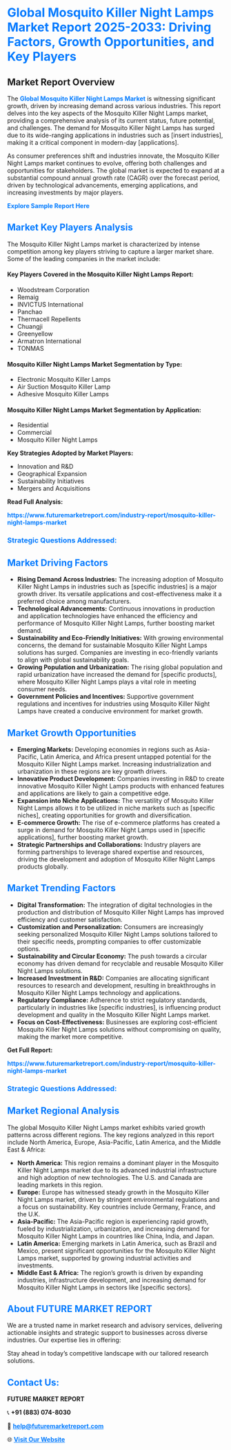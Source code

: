 <h1 style="color: #007BFF;">Global Mosquito Killer Night Lamps Market Report 2025-2033: Driving Factors, Growth Opportunities, and Key Players</h1>

<section id="overview">
<h2>Market Report Overview</h2>
<p>The <a href="https://www.futuremarketreport.com/industry-report/mosquito-killer-night-lamps-market" style="color: #007BFF; text-decoration: none;"><strong>Global Mosquito Killer Night Lamps Market</strong></a> is witnessing significant growth, driven by increasing demand across various industries. This report delves into the key aspects of the Mosquito Killer Night Lamps market, providing a comprehensive analysis of its current status, future potential, and challenges. The demand for Mosquito Killer Night Lamps has surged due to its wide-ranging applications in industries such as [insert industries], making it a critical component in modern-day [applications].</p>
<p>As consumer preferences shift and industries innovate, the Mosquito Killer Night Lamps market continues to evolve, offering both challenges and opportunities for stakeholders. The global market is expected to expand at a substantial compound annual growth rate (CAGR) over the forecast period, driven by technological advancements, emerging applications, and increasing investments by major players.</p>
</section>

<section id="overview">
<p><a href="https://www.futuremarketreport.com/request-sample/reportId=124428" style="color: #007BFF; text-decoration: none;"><strong>Explore Sample Report Here</strong></a></p>
</section>

<section id="key-players">
<h2 style="color: #007BFF;">Market Key Players Analysis</h2>
<p>The Mosquito Killer Night Lamps market is characterized by intense competition among key players striving to capture a larger market share. Some of the leading companies in the market include:</p>
<h4>Key Players Covered in the Mosquito Killer Night Lamps Report:</h4>
<ul><li>Woodstream Corporation</li><li>Remaig</li><li>INVICTUS International</li><li>Panchao</li><li>Thermacell Repellents</li><li>Chuangji</li><li>Greenyellow</li><li>Armatron International</li><li>TONMAS</li></ul>
<h4>Mosquito Killer Night Lamps Market Segmentation by Type:</h4>
<ul><li>Electronic Mosquito Killer Lamps</li><li>Air Suction Mosquito Killer Lamp</li><li>Adhesive Mosquito Killer Lamps</li></ul>

<h4>Mosquito Killer Night Lamps Market Segmentation by Application:</h4>
<ul><li>Residential</li><li>Commercial</li><li>Mosquito Killer Night Lamps</li></ul>
<p><strong>Key Strategies Adopted by Market Players:</strong></p>
<ul>
<li>Innovation and R&D</li>
<li>Geographical Expansion</li>
<li>Sustainability Initiatives</li>
<li>Mergers and Acquisitions</li>
</ul>
</section>

<section>
<p><strong>Read Full Analysis: </strong></p><a href="https://www.futuremarketreport.com/industry-report/mosquito-killer-night-lamps-market" style="color: #007BFF; text-decoration: none;"><strong>https://www.futuremarketreport.com/industry-report/mosquito-killer-night-lamps-market</strong></a>
<h3 style="color: #007BFF;">Strategic Questions Addressed:</h3>
</section>

<section id="driving-factors">
<h2 style="color: #007BFF;">Market Driving Factors</h2>
<ul>
<li><strong>Rising Demand Across Industries:</strong> The increasing adoption of Mosquito Killer Night Lamps in industries such as [specific industries] is a major growth driver. Its versatile applications and cost-effectiveness make it a preferred choice among manufacturers.</li>
<li><strong>Technological Advancements:</strong> Continuous innovations in production and application technologies have enhanced the efficiency and performance of Mosquito Killer Night Lamps, further boosting market demand.</li>
<li><strong>Sustainability and Eco-Friendly Initiatives:</strong> With growing environmental concerns, the demand for sustainable Mosquito Killer Night Lamps solutions has surged. Companies are investing in eco-friendly variants to align with global sustainability goals.</li>
<li><strong>Growing Population and Urbanization:</strong> The rising global population and rapid urbanization have increased the demand for [specific products], where Mosquito Killer Night Lamps plays a vital role in meeting consumer needs.</li>
<li><strong>Government Policies and Incentives:</strong> Supportive government regulations and incentives for industries using Mosquito Killer Night Lamps have created a conducive environment for market growth.</li>
</ul>
</section>

<section id="growth-opportunities">
<h2 style="color: #007BFF;">Market Growth Opportunities</h2>
<ul>
<li><strong>Emerging Markets:</strong> Developing economies in regions such as Asia-Pacific, Latin America, and Africa present untapped potential for the Mosquito Killer Night Lamps market. Increasing industrialization and urbanization in these regions are key growth drivers.</li>
<li><strong>Innovative Product Development:</strong> Companies investing in R&D to create innovative Mosquito Killer Night Lamps products with enhanced features and applications are likely to gain a competitive edge.</li>
<li><strong>Expansion into Niche Applications:</strong> The versatility of Mosquito Killer Night Lamps allows it to be utilized in niche markets such as [specific niches], creating opportunities for growth and diversification.</li>
<li><strong>E-commerce Growth:</strong> The rise of e-commerce platforms has created a surge in demand for Mosquito Killer Night Lamps used in [specific applications], further boosting market growth.</li>
<li><strong>Strategic Partnerships and Collaborations:</strong> Industry players are forming partnerships to leverage shared expertise and resources, driving the development and adoption of Mosquito Killer Night Lamps products globally.</li>
</ul>
</section>

<section id="trending-factors">
<h2 style="color: #007BFF;">Market Trending Factors</h2>
<ul>
<li><strong>Digital Transformation:</strong> The integration of digital technologies in the production and distribution of Mosquito Killer Night Lamps has improved efficiency and customer satisfaction.</li>
<li><strong>Customization and Personalization:</strong> Consumers are increasingly seeking personalized Mosquito Killer Night Lamps solutions tailored to their specific needs, prompting companies to offer customizable options.</li>
<li><strong>Sustainability and Circular Economy:</strong> The push towards a circular economy has driven demand for recyclable and reusable Mosquito Killer Night Lamps solutions.</li>
<li><strong>Increased Investment in R&D:</strong> Companies are allocating significant resources to research and development, resulting in breakthroughs in Mosquito Killer Night Lamps technology and applications.</li>
<li><strong>Regulatory Compliance:</strong> Adherence to strict regulatory standards, particularly in industries like [specific industries], is influencing product development and quality in the Mosquito Killer Night Lamps market.</li>
<li><strong>Focus on Cost-Effectiveness:</strong> Businesses are exploring cost-efficient Mosquito Killer Night Lamps solutions without compromising on quality, making the market more competitive.</li>
</ul>
</section>

<section>
<p><strong>Get Full Report: </strong></p><a href="https://www.futuremarketreport.com/industry-report/mosquito-killer-night-lamps-market" style="color: #007BFF; text-decoration: none;"><strong>https://www.futuremarketreport.com/industry-report/mosquito-killer-night-lamps-market</strong></a>
<h3 style="color: #007BFF;">Strategic Questions Addressed:</h3>
</section>


<section id="regional-analysis">
<h2 style="color: #007BFF;">Market Regional Analysis</h2>
<p>The global Mosquito Killer Night Lamps market exhibits varied growth patterns across different regions. The key regions analyzed in this report include North America, Europe, Asia-Pacific, Latin America, and the Middle East & Africa:</p>
<ul>
<li><strong>North America:</strong> This region remains a dominant player in the Mosquito Killer Night Lamps market due to its advanced industrial infrastructure and high adoption of new technologies. The U.S. and Canada are leading markets in this region.</li>
<li><strong>Europe:</strong> Europe has witnessed steady growth in the Mosquito Killer Night Lamps market, driven by stringent environmental regulations and a focus on sustainability. Key countries include Germany, France, and the U.K.</li>
<li><strong>Asia-Pacific:</strong> The Asia-Pacific region is experiencing rapid growth, fueled by industrialization, urbanization, and increasing demand for Mosquito Killer Night Lamps in countries like China, India, and Japan.</li>
<li><strong>Latin America:</strong> Emerging markets in Latin America, such as Brazil and Mexico, present significant opportunities for the Mosquito Killer Night Lamps market, supported by growing industrial activities and investments.</li>
<li><strong>Middle East & Africa:</strong> The region’s growth is driven by expanding industries, infrastructure development, and increasing demand for Mosquito Killer Night Lamps in sectors like [specific sectors].</li>
</ul>
</section>

<footer>
<h2 style="color: #007BFF;">About FUTURE MARKET REPORT</h2>
<p>We are a trusted name in market research and advisory services, delivering actionable insights and strategic support to businesses across diverse industries. Our expertise lies in offering:</p>

<p>Stay ahead in today’s competitive landscape with our tailored research solutions.</p>

<h2 style="color: #007BFF;">Contact Us:</h2>
<p><strong>FUTURE MARKET REPORT</strong></p>
<p>📞 <strong>+91 (883) 074-8030</strong></p>
<p>📧 <strong><a href="mailto:help@futuremarketreport.com" style="color: #007BFF;">help@futuremarketreport.com</a></strong></p>
<p>🌐 <strong><a href="https://www.futuremarketreport.com/" style="color: #007BFF;">Visit Our Website</a></strong></p>
</footer>